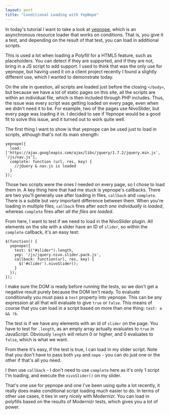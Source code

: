 ```yaml
---
layout: post
title: "Conditional Loading with YepNope"
---
```


In today's tutorial I want to take a look at [yepnope](http://yepnopejs.com), which is an asynchronous resource loader that works on conditions. That is, you give it a test, and depending on the result of that test, you can load in additional scripts.

This is used a lot when loading a Polyfill for a HTML5 feature, such as placeholders. You can detect if they are supported, and if they are not, bring in a JS script to add support. I used to think that was the only use for yepnope, but having used it on a client project recently I found a slightly different use, which I wanted to demonstrate today.

On the site in question, all scripts are loaded just before the closing `</body>`, but because we have a lot of static pages on this site, all the scripts are within an individual file, which is then included through PHP includes. Thus, the issue was every script was getting loaded on every page, even when we didn't need it to be. For example, two of the pages use NivoSlider, but every page was loading it in. I decided to see if Yepnope would be a good fit to solve this issue, and it turned out to work quite well.

The first thing I want to show is that yepnope can be used just to load in scripts, although that's not its main strength:

    yepnope({
      load: ['https://ajax.googleapis.com/ajax/libs/jquery/1.7.2/jquery.min.js', '/js/nav.js'],
      complete: function (url, res, key) {
      	//jQuery & nav.js is loaded
      }
    });

Those two scripts were the ones I needed on every page, so I chose to load them in. A key thing here that had me stuck is yepnope's callbacks. There are two you'll generally use after loading in files, `callback` and `complete`. There is a subtle but _very_ important difference between them. When you're loading in multiple files, `callback` fires after _each one individually is loaded_, whereas `complete` fires after _all the files are loaded_.

From here, I want to test if we need to load in the NivoSlider plugin. All elements on the site with a slider have an ID of `slider`, so within the `complete` callback, it's an easy test:

    $(function() {
      yepnope({
        test: $("#slider").length,
        yep: '/js/jquery.nivo.slider.pack.js',
        callback: function(url, res, key) {
          $('#slider').nivoSlider();
        }
      });
    });

I make sure the DOM is ready before running the tests, so we don't get a negative result purely because the DOM isn't ready. To evaluate conditionally you must pass a `test` property into yepnope. This can be any expression at all that will evaluate to give `true` or `false`. This means of course that you can load in a script based on more than one thing: `test: a && !b`.

The test is if we have any elements with an id of `slider` on the page. You have to test for `.length`, as an empty array actually evaluates to `true` in JavaScript. Obviously `length` will return 0 or higher, and 0 evaluates to `false`, which is what we want.

From there it's easy, if the test is true, I can load in my slider script. Note that you don't have to pass both `yep` and `nope` - you can do just one or the other if that's all you need.

I then use `callback` - I don't need to use `complete` here as it's only 1 script I'm loading, and execute the `nivoSlider()` on my slider.

That's one use for yepnope and one I've been using quite a lot recently, it really does make conditional script loading much easier to do. In terms of other use cases, it ties in very nicely with Modernizr. You can load in polyfills based on the results of Modernizr tests, which gives you a lot of power.
